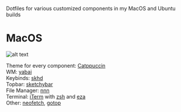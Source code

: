Dotfiles for various customized components in my MacOS and Ubuntu builds


# MacOS

![alt text](https://i.imgur.com/7IukHyU.jpg)


 Theme for every component: [Catppuccin](https://github.com/catppuccin/catppuccin)  
 WM: [yabai](https://github.com/koekeishiya/yabai)  
 Keybinds: [skhd](https://github.com/koekeishiya/skhd)  
 Topbar: [sketchybar](https://github.com/FelixKratz/SketchyBar)  
 File Manager: [nnn](https://github.com/jarun/nnn)  
 Terminal: [iTerm](https://iterm2.com/) with [zsh](https://ohmyz.sh/) and [eza](https://github.com/eza-community/eza)  
 Other: [neofetch](https://github.com/dylanaraps/neofetch), [gotop](https://github.com/cjbassi/gotop)  
 
